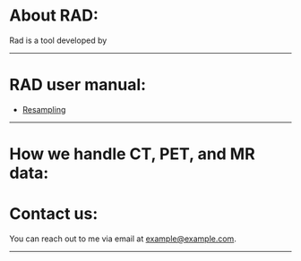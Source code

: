 # About RAD:

Rad is a tool developed by

---

# RAD user manual:

- [Resampling](home.md)
---
# How we handle CT, PET, and MR data:
 

# Contact us:

You can reach out to me via email at [example@example.com](mailto:example@example.com).

---

